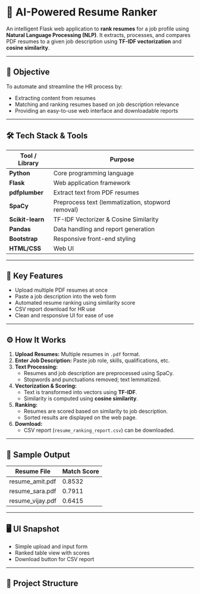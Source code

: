 # 🧠 AI-Powered Resume Ranker

An intelligent Flask web application to **rank resumes** for a job profile using **Natural Language Processing (NLP)**. It extracts, processes, and compares PDF resumes to a given job description using **TF-IDF vectorization** and **cosine similarity**.

---

## 🎯 Objective

To automate and streamline the HR process by:
- Extracting content from resumes
- Matching and ranking resumes based on job description relevance
- Providing an easy-to-use web interface and downloadable reports

---

## 🛠️ Tech Stack & Tools

| Tool / Library | Purpose |
|----------------|---------|
| **Python** | Core programming language |
| **Flask** | Web application framework |
| **pdfplumber** | Extract text from PDF resumes |
| **SpaCy** | Preprocess text (lemmatization, stopword removal) |
| **Scikit-learn** | TF-IDF Vectorizer & Cosine Similarity |
| **Pandas** | Data handling and report generation |
| **Bootstrap** | Responsive front-end styling |
| **HTML/CSS** | Web UI |

---

## 📌 Key Features

- Upload multiple PDF resumes at once
- Paste a job description into the web form
- Automated resume ranking using similarity score
- CSV report download for HR use
- Clean and responsive UI for ease of use

---

## ⚙️ How It Works

1. **Upload Resumes:** Multiple resumes in `.pdf` format.
2. **Enter Job Description:** Paste job role, skills, qualifications, etc.
3. **Text Processing:**
   - Resumes and job description are preprocessed using SpaCy.
   - Stopwords and punctuations removed; text lemmatized.
4. **Vectorization & Scoring:**
   - Text is transformed into vectors using **TF-IDF**.
   - Similarity is computed using **cosine similarity**.
5. **Ranking:**
   - Resumes are scored based on similarity to job description.
   - Sorted results are displayed on the web page.
6. **Download:**
   - CSV report (`resume_ranking_report.csv`) can be downloaded.

---

## 🧪 Sample Output

| Resume File       | Match Score |
|-------------------|-------------|
| resume_amit.pdf   | 0.8532      |
| resume_sara.pdf   | 0.7911      |
| resume_vijay.pdf  | 0.6415      |

---

## 🖥️ UI Snapshot

- Simple upload and input form
- Ranked table view with scores
- Download button for CSV report

---

## 📁 Project Structure

